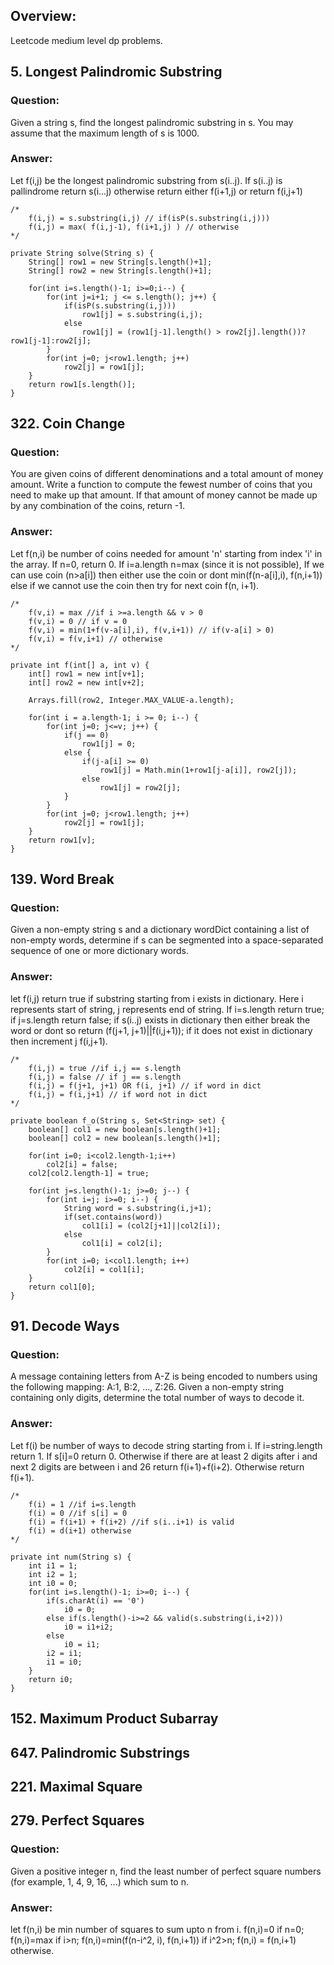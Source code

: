 
## Overview:

Leetcode medium level dp problems.

## 5. Longest Palindromic Substring

### Question:
Given a string s, find the longest palindromic substring in s. You may assume that the maximum length of s is 1000.

### Answer:
Let f(i,j) be the longest palindromic substring from s(i..j). If s(i..j) is pallindrome return s(i...j) otherwise return either f(i+1,j) or return f(i,j+1)

    /*
        f(i,j) = s.substring(i,j) // if(isP(s.substring(i,j)))
        f(i,j) = max( f(i,j-1), f(i+1,j) ) // otherwise
    */
    
    private String solve(String s) {
        String[] row1 = new String[s.length()+1];
        String[] row2 = new String[s.length()+1];
        
        for(int i=s.length()-1; i>=0;i--) {
            for(int j=i+1; j <= s.length(); j++) {
                if(isP(s.substring(i,j)))
                    row1[j] = s.substring(i,j);
                else
                    row1[j] = (row1[j-1].length() > row2[j].length())? row1[j-1]:row2[j];
            }
            for(int j=0; j<row1.length; j++)
                row2[j] = row1[j];
        }
        return row1[s.length()];
    }

## 322. Coin Change

### Question:
You are given coins of different denominations and a total amount of money amount. Write a function to compute the fewest number of coins that you need to make up that amount. If that amount of money cannot be made up by any combination of the coins, return -1.

### Answer:
Let f(n,i) be number of coins needed for amount 'n' starting from index 'i' in the array. If n=0, return 0. If i=a.length n=max (since it is not possible), If we can use coin (n>a[i]) then either use the coin or dont min(f(n-a[i],i), f(n,i+1)) else if we cannot use the coin then try for next coin f(n, i+1).

    /*
        f(v,i) = max //if i >=a.length && v > 0
        f(v,i) = 0 // if v = 0
        f(v,i) = min(1+f(v-a[i],i), f(v,i+1)) // if(v-a[i] > 0)
        f(v,i) = f(v,i+1) // otherwise
    */
    
    private int f(int[] a, int v) {
        int[] row1 = new int[v+1];
        int[] row2 = new int[v+2];
        
        Arrays.fill(row2, Integer.MAX_VALUE-a.length);
        
        for(int i = a.length-1; i >= 0; i--) {
            for(int j=0; j<=v; j++) {
                if(j == 0)
                    row1[j] = 0;
                else {
                    if(j-a[i] >= 0)
                        row1[j] = Math.min(1+row1[j-a[i]], row2[j]);
                    else
                        row1[j] = row2[j];
                }
            }
            for(int j=0; j<row1.length; j++)
                row2[j] = row1[j];
        }
        return row1[v];
    }

## 139. Word Break

### Question:
Given a non-empty string s and a dictionary wordDict containing a list of non-empty words, determine if s can be segmented into a space-separated sequence of one or more dictionary words.

### Answer:
let f(i,j) return true if substring starting from i exists in dictionary. Here i represents start of string, j represents end of string. If i=s.length return true; if j=s.length return false; if s(i..j) exists in dictionary then either break the word or dont so return (f(j+1, j+1)||f(i,j+1)); if it does not exist in dictionary then increment j f(i,j+1).

    /*
        f(i,j) = true //if i,j == s.length   
        f(i,j) = false // if j == s.length
        f(i,j) = f(j+1, j+1) OR f(i, j+1) // if word in dict
        f(i,j) = f(i,j+1) // if word not in dict
    */
    
    private boolean f_o(String s, Set<String> set) {
        boolean[] col1 = new boolean[s.length()+1];
        boolean[] col2 = new boolean[s.length()+1];
        
        for(int i=0; i<col2.length-1;i++)
            col2[i] = false;
        col2[col2.length-1] = true;
        
        for(int j=s.length()-1; j>=0; j--) {
            for(int i=j; i>=0; i--) {
                String word = s.substring(i,j+1);
                if(set.contains(word))
                    col1[i] = (col2[j+1]||col2[i]);
                else
                    col1[i] = col2[i];
            }
            for(int i=0; i<col1.length; i++)
                col2[i] = col1[i];
        }
        return col1[0];
    }

## 91. Decode Ways

### Question:
A message containing letters from A-Z is being encoded to numbers using the following mapping: A:1, B:2, ..., Z:26. Given a non-empty string containing only digits, determine the total number of ways to decode it.

### Answer:
Let f(i) be number of ways to decode string starting from i. If i=string.length return 1. If s[i]=0 return 0. Otherwise if there are at least 2 digits after i and next 2 digits are between i and 26 return f(i+1)+f(i+2). Otherwise return f(i+1).

    /*
        f(i) = 1 //if i=s.length
        f(i) = 0 //if s[i] = 0
        f(i) = f(i+1) + f(i+2) //if s(i..i+1) is valid
        f(i) = d(i+1) otherwise
    */
    
    private int num(String s) {
        int i1 = 1;
        int i2 = 1;
        int i0 = 0;
        for(int i=s.length()-1; i>=0; i--) {
            if(s.charAt(i) == '0')
                i0 = 0;
            else if(s.length()-i>=2 && valid(s.substring(i,i+2)))
                i0 = i1+i2;
            else
                i0 = i1;
            i2 = i1;
            i1 = i0;
        }
        return i0;
    } 

## 152. Maximum Product Subarray

## 647. Palindromic Substrings

## 221. Maximal Square

## 279. Perfect Squares

### Question:
Given a positive integer n, find the least number of perfect square numbers (for example, 1, 4, 9, 16, ...) which sum to n.

### Answer:
let f(n,i) be min number of squares to sum upto n from i. f(n,i)=0 if n=0; f(n,i)=max if i>n; f(n,i)=min(f(n-i^2, i), f(n,i+1)) if i^2>n; f(n,i) = f(n,i+1) otherwise.


